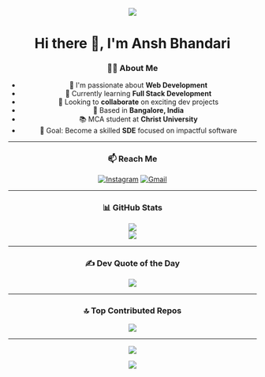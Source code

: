 <p align="center">
  <img src="https://capsule-render.vercel.app/api?type=waving&color=gradient&height=70&section=header"/>
</p>

<h1 align="center">Hi there 👋, I'm Ansh Bhandari</h1>

<div align="center">

### 👨‍💻 About Me
- 👀 I'm passionate about **Web Development**
- 🌱 Currently learning **Full Stack Development**
- 💞️ Looking to **collaborate** on exciting dev projects
- 📍 Based in **Bangalore, India**
- 📚 MCA student at **Christ University**
- 🎯 Goal: Become a skilled **SDE** focused on impactful software

---

### 📫 Reach Me
[![Instagram](https://img.shields.io/badge/Instagram-%23E4405F.svg?logo=Instagram&logoColor=white)](https://instagram.com/__anshecure__) 
[![Gmail](https://img.shields.io/badge/Gmail-D14836?logo=gmail&logoColor=white)](mailto:anshbhandari.13@gmail.com)

---

### 📊 GitHub Stats
![](https://github-readme-stats.vercel.app/api?username=Ansh0407&theme=radical&hide_border=true&include_all_commits=true&count_private=true)<br/>
![](https://github-readme-stats.vercel.app/api/top-langs/?username=Ansh0407&theme=radical&hide_border=true&layout=compact&card_width=450)

---

### ✍️ Dev Quote of the Day
![](https://quotes-github-readme.vercel.app/api?type=horizontal&theme=radical)

---

### 🔝 Top Contributed Repos
![](https://github-contributor-stats.vercel.app/api?username=Ansh0407&limit=5&theme=radical&combine_all_yearly_contributions=true)

---

[![](https://visitcount.itsvg.in/api?id=Ansh0407&icon=0&color=0)](https://visitcount.itsvg.in)

</div>

<p align="center">
  <img src="https://capsule-render.vercel.app/api?type=waving&color=gradient&height=60&section=footer"/>
</p>
